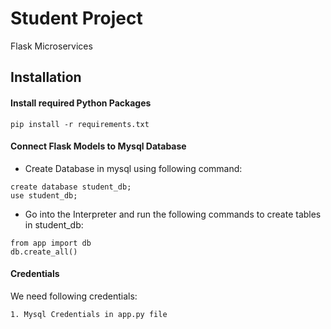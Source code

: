 # Student Project
Flask Microservices

## Installation

#### Install required Python Packages
```
pip install -r requirements.txt
```

#### Connect Flask Models to Mysql Database
- Create Database in mysql using following command:
```
create database student_db;
use student_db;
```
- Go into the Interpreter and run the following commands to create tables in student_db:
```
from app import db
db.create_all()
```

#### Credentials
We need following credentials:
```
1. Mysql Credentials in app.py file
```
